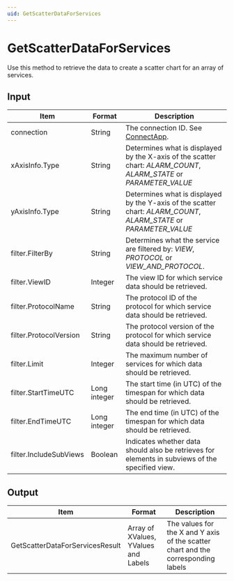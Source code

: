 ```yaml
---
uid: GetScatterDataForServices
---
```


# GetScatterDataForServices

Use this method to retrieve the data to create a scatter chart for an array of services.

## Input

| Item | Format | Description |
|--|--|--|
| connection | String | The connection ID. See [ConnectApp](xref:ConnectApp). |
| xAxisInfo.Type | String | Determines what is displayed by the X-axis of the scatter chart: *ALARM_COUNT*, *ALARM_STATE* or *PARAMETER_VALUE* |
| yAxisInfo.Type | String | Determines what is displayed by the Y-axis of the scatter chart: *ALARM_COUNT*, *ALARM_STATE* or *PARAMETER_VALUE* |
| filter.FilterBy | String | Determines what the service are filtered by: *VIEW*, *PROTOCOL* or *VIEW_AND_PROTOCOL*. |
| filter.ViewID | Integer | The view ID for which service data should be retrieved. |
| filter.ProtocolName | String | The protocol ID of the protocol for which service data should be retrieved. |
| filter.ProtocolVersion | String | The protocol version of the protocol for which service data should be retrieved. |
| filter.Limit | Integer | The maximum number of services for which data should be retrieved. |
| filter.StartTimeUTC | Long integer | The start time (in UTC) of the timespan for which data should be retrieved. |
| filter.EndTimeUTC | Long integer | The end time (in UTC) of the timespan for which data should be retrieved. |
| filter.IncludeSubViews | Boolean | Indicates whether data should also be retrieves for elements in subviews of the specified view. |

## Output

| Item | Format | Description |
|--|--|--|
| GetScatterDataForServicesResult | Array of XValues, YValues and Labels | The values for the X and Y axis of the scatter chart and the corresponding labels |
